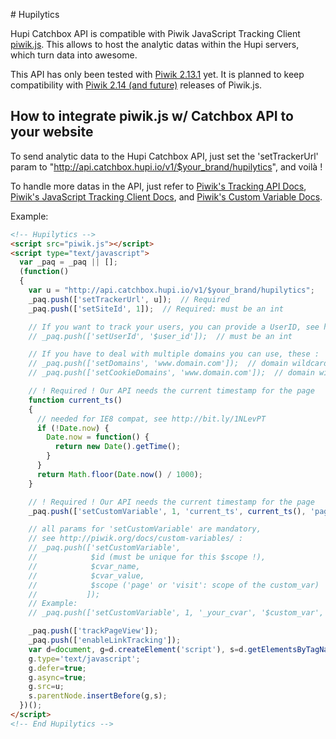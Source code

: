 # Hupilytics

Hupi Catchbox API is compatible with Piwik JavaScript Tracking Client [piwik.js](https://github.com/piwik/piwik/blob/master/js/piwik.js). This allows to host the analytic datas within the Hupi servers, which turn data into awesome.

This API has only been tested with [Piwik 2.13.1](https://github.com/piwik/piwik/releases/tag/2.13.1) yet. It is planned to keep compatibility with [Piwik 2.14 (and future)](https://github.com/piwik/piwik/tags) releases of Piwik.js.

## How to integrate piwik.js w/ Catchbox API to your website

To send analytic data to the Hupi Catchbox API, just set the 'setTrackerUrl' param to "http://api.catchbox.hupi.io/v1/$your_brand/hupilytics", and voilà !

To handle more datas in the API, just refer to [Piwik's Tracking API Docs](http://developer.piwik.org/api-reference/tracking-api),
 [Piwik's JavaScript Tracking Client Docs](http://developer.piwik.org/api-reference/tracking-javascript), and [Piwik's Custom Variable Docs](http://piwik.org/docs/custom-variables).

Example:

```html
<!-- Hupilytics -->
<script src="piwik.js"></script>
<script type="text/javascript">
  var _paq = _paq || [];
  (function()
  {
    var u = "http://api.catchbox.hupi.io/v1/$your_brand/hupilytics";
    _paq.push(['setTrackerUrl', u]);  // Required
    _paq.push(['setSiteId', 1]);  // Required: must be an int

    // If you want to track your users, you can provide a UserID, see http://piwik.org/docs/user-id/
    // _paq.push(['setUserId', '$user_id']);  // must be an int

    // If you have to deal with multiple domains you can use, these :
    // _paq.push(['setDomains', 'www.domain.com']);  // domain wildcard works too: '.domain.com' or '*.domain.com'
    // _paq.push(['setCookieDomains', 'www.domain.com']);  // domain wildcard works too: '.domain.com' or '*.domain.com'

    // ! Required ! Our API needs the current timestamp for the page
    function current_ts()
    {
      // needed for IE8 compat, see http://bit.ly/1NLevPT
      if (!Date.now) {
        Date.now = function() {
          return new Date().getTime();
        }
      }
      return Math.floor(Date.now() / 1000);
    }

    // ! Required ! Our API needs the current timestamp for the page
    _paq.push(['setCustomVariable', 1, 'current_ts', current_ts(), 'page']);

    // all params for 'setCustomVariable' are mandatory,
    // see http://piwik.org/docs/custom-variables/ :
    // _paq.push(['setCustomVariable',
    //            $id (must be unique for this $scope !),
    //            $cvar_name,
    //            $cvar_value,
    //            $scope ('page' or 'visit': scope of the custom_var)
    //           ]);
    // Example:
    // _paq.push(['setCustomVariable', 1, '_your_cvar', '$custom_var', 'visit']);

    _paq.push(['trackPageView']);
    _paq.push(['enableLinkTracking']);
    var d=document, g=d.createElement('script'), s=d.getElementsByTagName('script')[0];
    g.type='text/javascript';
    g.defer=true;
    g.async=true;
    g.src=u;
    s.parentNode.insertBefore(g,s);
  })();
</script>
<!-- End Hupilytics -->
```

